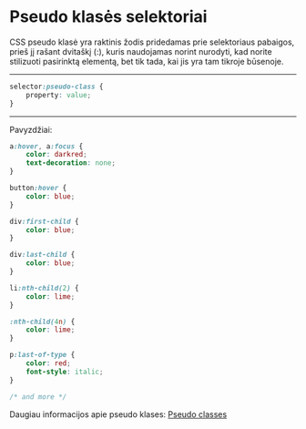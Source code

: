 # Pseudo klasės selektoriai

CSS pseudo klasė yra raktinis žodis pridedamas prie selektoriaus pabaigos, prieš jį rašant dvitaškį (:), kuris naudojamas norint nurodyti, kad norite stilizuoti pasirinktą elementą, bet tik tada, kai jis yra tam tikroje būsenoje.

---

```css
selector:pseudo-class {
    property: value;
}
```

---

Pavyzdžiai:

```css
a:hover, a:focus {
    color: darkred;
    text-decoration: none;
}

button:hover {
    color: blue;
}

div:first-child {
    color: blue;
}

div:last-child {
    color: blue;
}

li:nth-child(2) {
    color: lime;
}

:nth-child(4n) {
    color: lime;
}

p:last-of-type {
    color: red;
    font-style: italic;
}

/* and more */
```

Daugiau informacijos apie pseudo klases: [Pseudo classes](https://developer.mozilla.org/en-US/docs/Web/CSS/Pseudo-classes)
